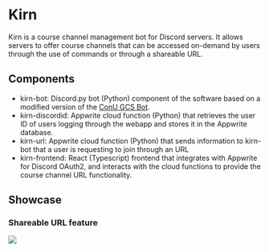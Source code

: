 # Kirn
Kirn is a course channel management bot for Discord servers. It allows servers to offer course channels that can be accessed on-demand by users through the use of commands or through a shareable URL. 

## Components
- kirn-bot: Discord.py bot (Python) component of the software based on a modified version of the [ConU GCS Bot](https://github.com/GryPr/ConU-GCS-Bot).
- kirn-discordid: Appwrite cloud function (Python) that retrieves the user ID of users logging through the webapp and stores it in the Appwrite database.
- kirn-url: Appwrite cloud function (Python) that sends information to kirn-bot that a user is requesting to join through an URL
- kirn-frontend: React (Typescript) frontend that integrates with Appwrite for Discord OAuth2, and interacts with the cloud functions to provide the course channel URL functionality. 

## Showcase
### Shareable URL feature
![](https://i.imgur.com/d4N88JL.gif)

